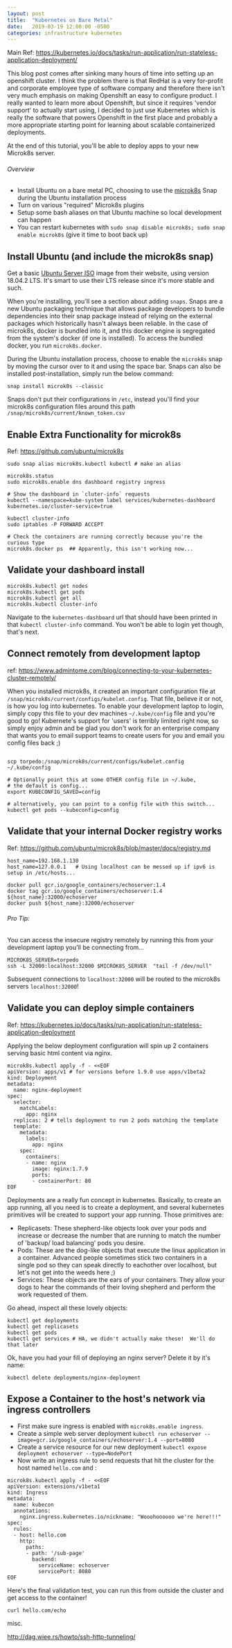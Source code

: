 ```yaml
---
layout: post
title:  "Kubernetes on Bare Metal"
date:   2019-03-19 12:00:00 -0500
categories: infrastructure kubernetes
---
```


Main Ref: https://kubernetes.io/docs/tasks/run-application/run-stateless-application-deployment/

This blog post comes after sinking many hours of time into setting up an openshift cluster.  I think the problem there is that RedHat is a very for-profit and corporate employee type of software company and therefore there isn't very much emphasis on making Openshift an easy to configure product.  I really wanted to learn more about Openshift, but since it requires 'vendor support' to actually start using, I decided to just use Kubernetes which is really the software that powers Openshift in the first place and probably a more appropriate starting point for learning about scalable containerized deployments.  

At the end of this tutorial, you'll be able to deploy apps to your new Microk8s server.  


###### Overview
- Install Ubuntu on a bare metal PC, choosing to use the [microk8s](https://github.com/ubuntu/microk8s) Snap during the Ubuntu installation process
- Turn on various "required" Microk8s plugins
- Setup some bash aliases on that Ubuntu machine so local development can happen
- You can restart kubernetes with `sudo snap disable microk8s; sudo snap enable microk8s` (give it time to boot back up)


## Install Ubuntu (and include the microk8s snap)

Get a basic [Ubuntu Server ISO](https://www.ubuntu.com/download/server) image from their website, using version 18.04.2 LTS.  It's smart to use their LTS release since it's more stable and such.

When you're installing, you'll see a section about adding `snaps`.  Snaps are a new Ubuntu packaging technique that allows package developers to bundle dependencies into their snap package instead of relying on the external packages which historically hasn't always been reliable.  In the case of microk8s, docker is bundled into it, and this docker engine is segregated from the system's docker (if one is installed).  To access the bundled docker, you run `microk8s.docker`.  

During the Ubuntu installation process, choose to enable the `microk8s` snap by moving the cursor over to it and using the space bar.  Snaps can also be installed post-installation, simply run the below command:

```
snap install microk8s --classic
```

Snaps don't put their configurations in `/etc`, instead you'll find your microk8s configuration files around this path `/snap/microk8s/current/known_token.csv`


## Enable Extra Functionality for microk8s

Ref:  https://github.com/ubuntu/microk8s

```
sudo snap alias microk8s.kubectl kubectl # make an alias

microk8s.status
sudo microk8s.enable dns dashboard registry ingress

# Show the dashboard in `cluter-info` requests
kubectl --namespace=kube-system label services/kubernetes-dashboard kubernetes.io/cluster-service=true

kubectl cluster-info
sudo iptables -P FORWARD ACCEPT

# Check the containers are running correctly because you're the curious type
microk8s.docker ps  ## Apparently, this isn't working now...
```


## Validate your dashboard install

```
microk8s.kubectl get nodes
microk8s.kubectl get pods
microk8s.kubectl get all
microk8s.kubectl cluster-info
```

Navigate to the `kubernetes-dashboard` url that should have been printed in that `kubectl cluster-info` command.  You won't be able to login yet though, that's next.  


## Connect remotely from development laptop

ref:  https://www.admintome.com/blog/connecting-to-your-kubernetes-cluster-remotely/

When you installed microk8s, it created an important configuration file at `/snap/microk8s/current/configs/kubelet.config`.  That file, believe it or not, is how you log into kubernetes.  To enable your development laptop to login, simply copy this file to your dev machines `~/.kube/config` file and you're good to go!  Kubernete's support for 'users' is terribly limited right now, so simply enjoy admin and be glad you don't work for an enterprise company that wants you to email support teams to create users for you and email you config files back ;)

```

scp torpedo:/snap/microk8s/current/configs/kubelet.config ~/.kube/config

# Optionally point this at some OTHER config file in ~/.kube,
# the default is config...
export KUBECONFIG_SAVED=config

# alternatively, you can point to a config file with this switch...
kubectl get pods --kubeconfig=config   
```


<!--
## Login from a Remove Machine (not currently possible!)

You'll probably want to access your k8s cluster remotely.  Logging into the cluster is [weird](https://blog.christianposta.com/kubernetes/logging-into-a-kubernetes-cluster-with-kubectl/).  In a perfect world you could run the below commands to login, but this won't work for microk8s until you create a custom user....

```
# TODO:  Create a custom user, enable https, etc., etc.!
# This section is currently broken

# Create a login profile...    # Actually... Setup a user
kubectl config set-credentials kubeuser/torpedo --username=kubeuser --password=kubepassword

# Add a cluster to your profile...  # Actually... setup a cluster
kubectl config set-cluster torpedo --insecure-skip-tls-verify=true --server=http://192.168.1.130

# Set up a profile login in our user to our cluster context
kubectl config set-context default/torpedo/kubeuser --user=kubeuser/torpedo --namespace=default --cluster=torpedo

# Switch to our profile
kubectl config use-context default/torpedo/kubeuser
```
-->


## Validate that your internal Docker registry works

Ref:  https://github.com/ubuntu/microk8s/blob/master/docs/registry.md

```
host_name=192.168.1.130
host_name=127.0.0.1   # Using localhost can be messed up if ipv6 is setup in /etc/hosts...

docker pull gcr.io/google_containers/echoserver:1.4
docker tag gcr.io/google_containers/echoserver:1.4 ${host_name}:32000/echoserver
docker push ${host_name}:32000/echoserver
```

###### Pro Tip:  
You can access the insecure registry remotely by running this from your development laptop you'll be connecting from...

```
MICROK8S_SERVER=torpedo
ssh -L 32000:localhost:32000 $MICROK8S_SERVER  "tail -f /dev/null"
```

Subsequent connections to `localhost:32000` will be routed to the microk8s servers `localhost:32000`!


## Validate you can deploy simple containers

Ref: https://kubernetes.io/docs/tasks/run-application/run-stateless-application-deployment

Applying the below deployment configuration will spin up 2 containers serving basic html content via nginx.  
```
microk8s.kubectl apply -f - <<EOF
apiVersion: apps/v1 # for versions before 1.9.0 use apps/v1beta2
kind: Deployment
metadata:
  name: nginx-deployment
spec:
  selector:
    matchLabels:
      app: nginx
  replicas: 2 # tells deployment to run 2 pods matching the template
  template:
    metadata:
      labels:
        app: nginx
    spec:
      containers:
      - name: nginx
        image: nginx:1.7.9
        ports:
        - containerPort: 80
EOF
```

Deployments are a really fun concept in kubernetes.  Basically, to create an app running, all you need is to create a deployment, and several kubernetes primitives will be created to support your app running.  Those primitives are:

- Replicasets: These shepherd-like objects look over your pods and increase or decrease the number that are running to match the number of 'backup/ load balancing' pods you desire.  
- Pods:  These are the dog-like objects that execute the linux application in a container.  Advanced people sometimes stick two containers in a single pod so they can speak directly to eachother over localhost, but let's not get into the weeds here ;)
- Services:  These objects are the ears of your containers.  They allow your dogs to hear the commands of their loving shepherd and perform the work requested of them.  

Go ahead, inspect all these lovely objects:

```
kubectl get deployments
kubectl get replicasets
kubectl get pods
kubectl get services # HA, we didn't actually make these!  We'll do that later
```

Ok, have you had your fill of deploying an nginx server?  Delete it by it's name:

```
kubectl delete deployments/nginx-deployment
```



## Expose a Container to the host's network via ingress controllers

- First make sure ingress is enabled with `microk8s.enable ingress`.  
- Create a simple web server deployment `kubectl run echoserver --image=gcr.io/google_containers/echoserver:1.4 --port=8080`
- Create a service resource for our new deployment  `kubectl expose deployment echoserver --type=NodePort`
- Now write an ingress rule to send requests that hit the cluster for the host named `hello.com` and :

```
microk8s.kubectl apply -f - <<EOF
apiVersion: extensions/v1beta1
kind: Ingress
metadata:
  name: kubecon
  annotations:
    nginx.ingress.kubernetes.io/nickname: "Wooohoooooo we're here!!!"
spec:
  rules:
  - host: hello.com
    http:
      paths:
      - path: '/sub-page'
        backend:
          serviceName: echoserver
          servicePort: 8080
EOF
```

Here's the final validation test, you can run this from outside the cluster and get access to the container!  

```
curl hello.com/echo
```


misc.  

http://dag.wiee.rs/howto/ssh-http-tunneling/


<!--
## What is a Kubeconfig?

Ref: [kubernetes.io Kubeconfigs](https://kubernetes.io/docs/concepts/configuration/organize-cluster-access-kubeconfig/)
Ref: http://docs.shippable.com/deploy/tutorial/create-kubeconfig-for-self-hosted-kubernetes-cluster/

By default, `kubectl` looks in `~/.kube/config` to find your Kubeconfig file.  This is how you organize access to a specific kuberenetes cluster.  


## Configure K8s Dashboard

Ref: https://github.com/kubernetes/dashboard/wiki/Creating-sample-user
Better ref: http://docs.shippable.com/deploy/tutorial/create-kubeconfig-for-self-hosted-kubernetes-cluster/
SO Ref: https://stackoverflow.com/questions/42170380/how-to-add-users-to-kubernetes-kubectl

###### Create the service account

```
microk8s.kubectl create -f - <<EOF
apiVersion: v1
kind: ServiceAccount
metadata:
  name: svcs-acct-dply #any name you'd like
EOF
```

Validate you can get the secret name:

```
kubectl describe serviceAccounts svcs-acct-dply
```

From that output, figure out the name of the mountable secret and print it:

```
kubectl describe secrets svcs-acct-dply-token-h6pdj
```

###### Give the service account the admin-user role

Is this needed?
```
???
```

###### Extract the login token and use it to login to the dashboard

Please note: the dashboard is basically read-only because with Kubernetes, it's better to manage the system using files that are stored in a Git repo.  

```
kubectl -n kube-system describe secret $(kubectl -n kube-system get secret | grep admin-user | awk '{print $1}')
```
-->
